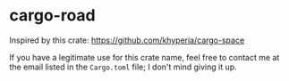 cargo-road
==========

Inspired by this crate: https://github.com/khyperia/cargo-space

If you have a legitimate use for this crate name, feel free to contact me at the
email listed in the `Cargo.toml` file; I don't mind giving it up.
